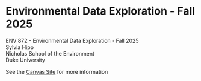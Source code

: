# Environmental Data Exploration - Fall 2025
ENV 872 - Environmental Data Exploration - Fall 2025  
Sylvia Hipp  
Nicholas School of the Environment  
Duke University  

See the [Canvas Site](https://canvas.duke.edu/courses/62351) for more information
